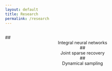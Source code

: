 ```yaml
---
layout: default
title: Research
permalink: /research
---
```


<br>
##  <center> Integral neural networks

<br>
## <center> Joint sparse recovery

<br>
## <center> Dynamical sampling
